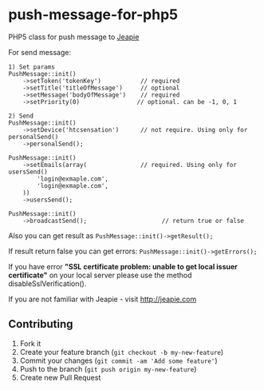 push-message-for-php5
=====================

PHP5 class for push message to [Jeapie](http://jeapie.com/ "Jeapie")

For send message:

    1) Set params
    PushMessage::init()
        ->setToken('tokenKey')           // required
        ->setTitle('titleOfMessage')     // optional
        ->setMessage('bodyOfMessage')    // required
        ->setPriority(0)                // optional. can be -1, 0, 1

    2) Send
    PushMessage::init()
        ->setDevice('htcsensation')      // not require. Using only for personalSend()
        ->personalSend();

    PushMessage::init()
        ->setEmails(array(               // required. Using only for usersSend()
            'login@exmaple.com',
            'login@exmaple.com',
        ))
        ->usersSend();

    PushMessage::init()
        ->broadcastSend();                     // return true or false

Also you can get result as
`PushMessage::init()->getResult();`

If result return false you can get errors:
`PushMessage::init()->getErrors();`

If you have error **"SSL certificate problem: unable to get local issuer certificate"** on your local server
please use the method disableSslVerification().

If you are not familiar with Jeapie - visit http://jeapie.com



## Contributing

1. Fork it
2. Create your feature branch (`git checkout -b my-new-feature`)
3. Commit your changes (`git commit -am 'Add some feature'`)
4. Push to the branch (`git push origin my-new-feature`)
5. Create new Pull Request
